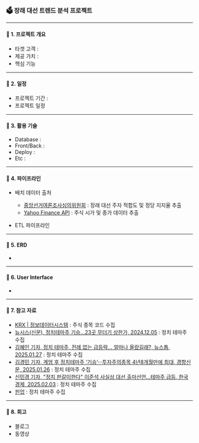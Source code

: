### 🗳️ 장래 대선 트렌드 분석 프로젝트
---
#### 📌 1. 프로젝트 개요
- 타겟 고객 :
- 제공 가치 :
- 핵심 기능
---
#### 📌 2. 일정
- 프로젝트 기간 :
- 프로젝트 일정
---
#### 📌 3. 활용 기술
- Database :
- Front/Back :
- Deploy :
- Etc :
---
#### 📌 4. 파이프라인
- 배치 데이터 출처
  - [중앙선거여론조사심의위원회](https://nesdc.go.kr/portal/main.do) : 장래 대선 주자 적합도 및 정당 지지율 추출
  - [Yahoo Finance API]() : 주식 시가 및 종가 데이터 추출
    
- ETL 파이프라인
  
---
#### 📌 5. ERD
- 
---
#### 📌 6. User Interface
- 
---
#### 📌 7. 참고 자료
- [KRX | 정보데이터시스템](http://data.krx.co.kr/contents/MDC/MAIN/main/index.cmd) : 주식 종목 코드 수집
- [뉴시스(신문), 정치테마주 기승…23곳 무더기 상한가, 2024.12.05](https://www.donga.com/news/Economy/article/all/20241205/130572929/1) : 정치 테마주 수집
- [김혜인 기자, 정치 테마주, 전례 없는 급등락... 얼마나 올랐길래?, 뉴스톱, 2025.01.27](https://www.newstof.com/news/articleView.html?idxno=26266) : 정치 테마주 수집
- [김경민 기자, 계엄 후 정치테마주 ‘기승’···투자주의종목 4년8개월만에 최대, 경향신문, 2025.01.26](https://www.khan.co.kr/article/202501261156001) : 정치 테마주 수집
- [신민경 기자, "정치 판갈이한다" 이준석 사실상 대선 출마선언…테마주 급등, 한국경제, 2025.02.03](https://www.hankyung.com/article/2025020387376) : 정치 테마주 수집
- [핀업](https://stock.finup.co.kr/) : 정치 테마주 수집
---
#### 📌 8. 회고
- 블로그
- 동영상
